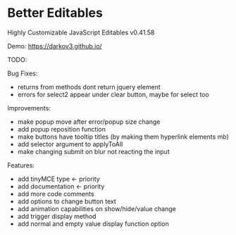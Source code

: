 # Better Editables
Highly Customizable JavaScript Editables v0.41.58

Demo:
https://darkov3.github.io/


TODO:

Bug Fixes:
- returns from methods dont return jquery element
- errors for select2 appear under clear button, maybe for select too

Improvements:
- make popup move after error/popup size change
- add popup reposition function
- make buttons have tooltip titles (by making them hyperlink elements mb)
- add selector argument to applyToAll
- make changing submit on blur not reacting the input

Features:
- add tinyMCE type <- priority
- add documentation <- priority
- add more code comments
- add options to change button text
- add animation capabilities on show/hide/value change
- add trigger display method
- add normal and empty value display function option
